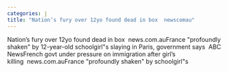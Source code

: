```yaml
---
categories: j
title: "Nation’s fury over 12yo found dead in box  newscomau"
---
```

Nation’s fury over 12yo found dead in box&nbsp;&nbsp;news.com.auFrance "profoundly shaken" by 12-year-old schoolgirl"s slaying in Paris, government says&nbsp;&nbsp;ABC NewsFrench govt under pressure on immigration after girl’s killing&nbsp;&nbsp;news.com.auFrance "profoundly shaken" by schoolgirl"s 